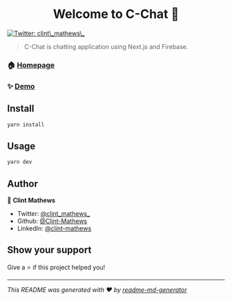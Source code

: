 <h1 align="center">Welcome to C-Chat 👋</h1>
<p>
  <a href="https://twitter.com/clint\_mathews\_" target="_blank">
    <img alt="Twitter: clint\_mathews\_" src="https://img.shields.io/twitter/follow/clint\_mathews\_.svg?style=social" />
  </a>
</p>

> C-Chat is chatting application using Next.js and Firebase.

### 🏠 [Homepage](https://c-chat.vercel.app/)

### ✨ [Demo](https://c-chat.vercel.app/)

## Install

```sh
yarn install
```

## Usage

```sh
yarn dev
```

## Author

👤 **Clint Mathews**

* Twitter: [@clint\_mathews\_](https://twitter.com/clint\_mathews\_)
* Github: [@Clint-Mathews](https://github.com/Clint-Mathews)
* LinkedIn: [@clint-mathews](https://linkedin.com/in/clint-mathews)

## Show your support

Give a ⭐️ if this project helped you!

***
_This README was generated with ❤️ by [readme-md-generator](https://github.com/kefranabg/readme-md-generator)_
